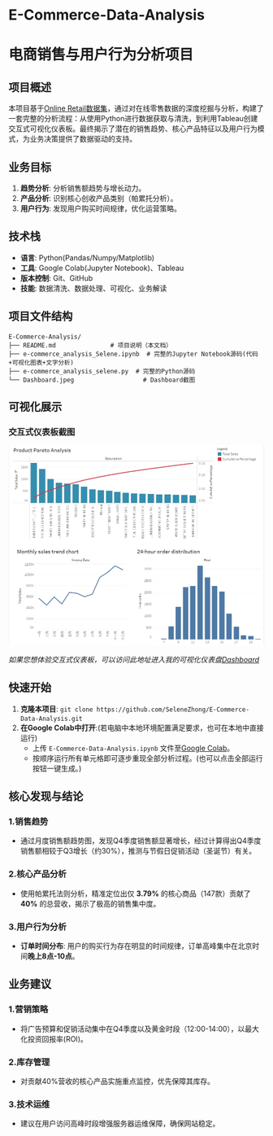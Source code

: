 # E-Commerce-Data-Analysis
# 电商销售与用户行为分析项目

## 项目概述
本项目基于[Online Retail数据集](https://archive.ics.uci.edu/ml/datasets/Online+Retail)，通过对在线零售数据的深度挖掘与分析，构建了一套完整的分析流程：从使用Python进行数据获取与清洗，到利用Tableau创建交互式可视化仪表板。最终揭示了潜在的销售趋势、核心产品特征以及用户行为模式，为业务决策提供了数据驱动的支持。  

## 业务目标
1.  **趋势分析**: 分析销售额趋势与增长动力。
2.  **产品分析**: 识别核心创收产品类别（帕累托分析）。
3.  **用户行为**: 发现用户购买时间规律，优化运营策略。

## 技术栈
-   **语言**: Python(Pandas/Numpy/Matplotlib)
-   **工具**: Google Colab(Jupyter Notebook)、Tableau
-   **版本控制**: Git、GitHub
-   **技能**: 数据清洗、数据处理、可视化、业务解读

## 项目文件结构
```
E-Commerce-Analysis/
├── README.md               # 项目说明（本文档）
├── e-commerce_analysis_Selene.ipynb  # 完整的Jupyter Notebook源码(代码+可视化图表+文字分析)
├── e-commerce_analysis_selene.py  # 完整的Python源码
└── Dashboard.jpeg                   # Dashboard截图
```

## 可视化展示
### 交互式仪表板截图
![Tableau Dashboard](./Dashboard.jpeg)

*如果您想体验交互式仪表板，可以访问此地址进入我的可视化仪表盘[Dashboard](https://prod-apnortheast-a.online.tableau.com/)*

## 快速开始
1.  **克隆本项目**:
    `
    git clone https://github.com/SeleneZhong/E-Commerce-Data-Analysis.git
    `
2.  **在Google Colab中打开**:(若电脑中本地环境配置满足要求，也可在本地中直接运行)
    -   上传 `E-Commerce-Data-Analysis.ipynb` 文件至[Google Colab](https://colab.research.google.com/)。
    -   按顺序运行所有单元格即可逐步重现全部分析过程。(也可以点击全部运行按钮一键生成。)

## 核心发现与结论
### 1.销售趋势
-   通过月度销售额趋势图，发现Q4季度销售额显著增长，经过计算得出Q4季度销售额相较于Q3增长（约30%），推测与节假日促销活动（圣诞节）有关。
### 2.核心产品分析
-   使用帕累托法则分析，精准定位出仅 **3.79%** 的核心商品（147款）贡献了 **40%** 的总营收，揭示了极高的销售集中度。
### 3.用户行为分析
-   **订单时间分布**: 用户的购买行为存在明显的时间规律，订单高峰集中在北京时间**晚上8点-10点**。

## 业务建议
### 1.营销策略
-   将广告预算和促销活动集中在Q4季度以及黄金时段（12:00-14:00），以最大化投资回报率(ROI)。
### 2.库存管理
-   对贡献40%营收的核心产品实施重点监控，优先保障其库存。
### 3.技术运维
-   建议在用户访问高峰时段增强服务器运维保障，确保网站稳定。
